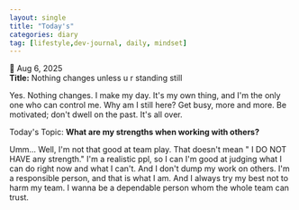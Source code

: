 ```yaml
---
layout: single
title: "Today's"
categories: diary
tag: [lifestyle,dev-journal, daily, mindset]
---
```


📅 Aug 6, 2025  
**Title:** Nothing changes unless u r standing still

Yes. Nothing changes. I make my day. It's my own thing, and I'm the only one who can control me. Why am I still here? Get busy, more and more. Be motivated; don't dwell on the past. It's all over. 

Today's Topic: **What are my strengths when working with others?**

Umm... Well, I'm not that good at team play. That doesn't mean " I DO NOT HAVE any strength." I'm a realistic ppl, so I can I'm good at judging what I can do right now and what I can't. And I don't dump my work on others. I'm a responsible person, and that is what I am. And I always try my best not to harm my team. I wanna be a dependable person whom the whole team can trust.

